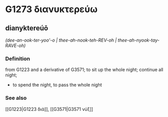 # G1273 διανυκτερεύω

## dianyktereúō

_(dee-an-ook-ter-yoo'-o | thee-ah-nook-teh-REV-oh | thee-ah-nyook-tay-RAVE-oh)_

### Definition

from G1223 and a derivative of G3571; to sit up the whole night; continue all night; 

- to spend the night, to pass the whole night

### See also

[[G1223|G1223 διά]], [[G3571|G3571 νύξ]]
